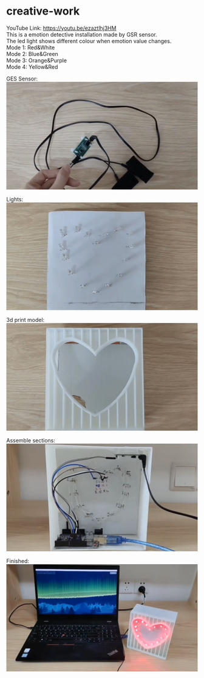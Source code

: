 # creative-work
YouTube Link: https://youtu.be/ezaztlhj3HM  
This is a emotion detective installation made by GSR sensor.  
The led light shows different colour when emotion value changes.  
Mode 1: Red&White  
Mode 2: Blue&Green  
Mode 3: Orange&Purple  
Mode 4: Yellow&Red  
  
GES Sensor:  
![image](https://github.com/hanhan414/creative-work/blob/main/making%20photos/GSR%20Sensor.jpg)  
  
Lights:  
![image](https://github.com/hanhan414/creative-work/blob/main/making%20photos/light.jpg)  
  
3d print model:  
![image](https://github.com/hanhan414/creative-work/blob/main/making%20photos/3D%20print%20model.jpg)  
  
Assemble sections:  
![image](https://github.com/hanhan414/creative-work/blob/main/making%20photos/assemble.jpg)  

Finished:  
![image](https://github.com/hanhan414/creative-work/blob/main/making%20photos/finished.png)  
